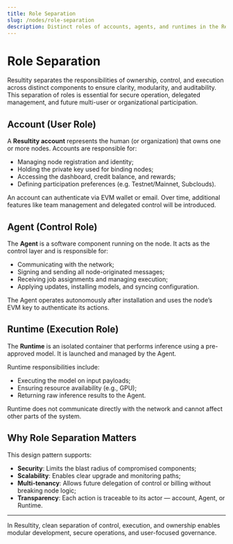 ```yaml
---
title: Role Separation
slug: /nodes/role-separation
description: Distinct roles of accounts, agents, and runtimes in the Resultity node architecture.
---
```


# Role Separation

Resultity separates the responsibilities of ownership, control, and execution across distinct components to ensure clarity, modularity, and auditability. This separation of roles is essential for secure operation, delegated management, and future multi-user or organizational participation.

## Account (User Role)

A **Resultity account** represents the human (or organization) that owns one or more nodes. Accounts are responsible for:

- Managing node registration and identity;
- Holding the private key used for binding nodes;
- Accessing the dashboard, credit balance, and rewards;
- Defining participation preferences (e.g. Testnet/Mainnet, Subclouds).

An account can authenticate via EVM wallet or email. Over time, additional features like team management and delegated control will be introduced.

## Agent (Control Role)

The **Agent** is a software component running on the node. It acts as the control layer and is responsible for:

- Communicating with the network;
- Signing and sending all node-originated messages;
- Receiving job assignments and managing execution;
- Applying updates, installing models, and syncing configuration.

The Agent operates autonomously after installation and uses the node’s EVM key to authenticate its actions.

## Runtime (Execution Role)

The **Runtime** is an isolated container that performs inference using a pre-approved model. It is launched and managed by the Agent.

Runtime responsibilities include:

- Executing the model on input payloads;
- Ensuring resource availability (e.g., GPU);
- Returning raw inference results to the Agent.

Runtime does not communicate directly with the network and cannot affect other parts of the system.

## Why Role Separation Matters

This design pattern supports:

- **Security**: Limits the blast radius of compromised components;
- **Scalability**: Enables clear upgrade and monitoring paths;
- **Multi-tenancy**: Allows future delegation of control or billing without breaking node logic;
- **Transparency**: Each action is traceable to its actor — account, Agent, or Runtime.

---

In Resultity, clean separation of control, execution, and ownership enables modular development, secure operations, and user-focused governance.
